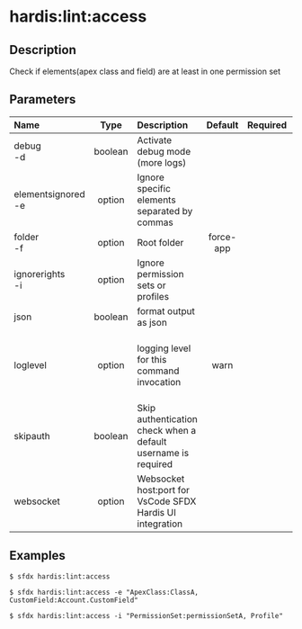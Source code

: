 <!-- This file has been generated with command 'sfdx hardis:doc:plugin:generate'. Please do not update it manually or it may be overwritten -->
# hardis:lint:access

## Description

Check if elements(apex class and field) are at least in one permission set

## Parameters

| Name                   |  Type   | Description                                                   |  Default  | Required |                        Options                        |
|:-----------------------|:-------:|:--------------------------------------------------------------|:---------:|:--------:|:-----------------------------------------------------:|
| debug<br/>-d           | boolean | Activate debug mode (more logs)                               |           |          |                                                       |
| elementsignored<br/>-e | option  | Ignore specific elements separated by commas                  |           |          |                                                       |
| folder<br/>-f          | option  | Root folder                                                   | force-app |          |                                                       |
| ignorerights<br/>-i    | option  | Ignore permission sets or profiles                            |           |          |                                                       |
| json                   | boolean | format output as json                                         |           |          |                                                       |
| loglevel               | option  | logging level for this command invocation                     |   warn    |          | trace<br/>debug<br/>info<br/>warn<br/>error<br/>fatal |
| skipauth               | boolean | Skip authentication check when a default username is required |           |          |                                                       |
| websocket              | option  | Websocket host:port for VsCode SFDX Hardis UI integration     |           |          |                                                       |

## Examples

```shell
$ sfdx hardis:lint:access
```

```shell
$ sfdx hardis:lint:access -e "ApexClass:ClassA, CustomField:Account.CustomField"
```

```shell
$ sfdx hardis:lint:access -i "PermissionSet:permissionSetA, Profile"
```


